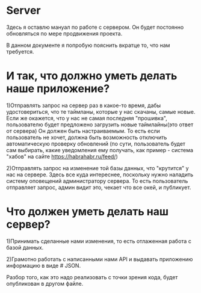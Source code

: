 # Server
Здесь я оставлю мануал по работе с сервером. 
Он будет постоянно обновляться по мере продвижения проекта. 


В данном документе я попробую пояснить вкратце то, что нам требуется. 

# И так, что должно уметь делать наше приложение?

1)Отправлять запрос на сервер раз в какое-то время, дабы удостовериться, что те таймланы, которые у нас скачаны, самые новые.
Если же окажется, что у нас не самая последняя "прошивка", пользователю будет предложено загрузить новые таймлайны(это ответ от сервера)
Он должен быть настраиваемым. То есть если пользователь не хочет, должна быть возможность отключить автоматическую проверку обновлений
(по сути, пользователь будет сам выбирать, какие уведомления ему получать, как пример - система "хабов" на сайте https://habrahabr.ru/feed/)

2)Отправлять запрос на изменение той базы данных, что "крутится" у нас на сервере. Здесь все куда интереснее,
поскольку нужно наладить систему оповещений администратору сервера. То есть пользователь отправляет запрос, админ видит это, чекает что все окей, и публикует. 

# Что должен уметь делать наш сервер?

1)Принимать сделанные нами изменения, то есть отлаженная работа с базой данных. 

2)Грамотно работать с написанными нами API и выдавать приложению информацию в виде # JSON.

Разбор того, как это надо реализовать с точки зрения кода, будет опубликован в другом файле. 
